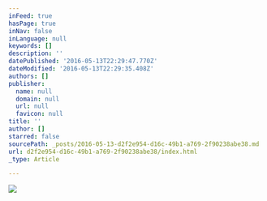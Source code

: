 ```yaml
---
inFeed: true
hasPage: true
inNav: false
inLanguage: null
keywords: []
description: ''
datePublished: '2016-05-13T22:29:47.770Z'
dateModified: '2016-05-13T22:29:35.408Z'
authors: []
publisher:
  name: null
  domain: null
  url: null
  favicon: null
title: ''
author: []
starred: false
sourcePath: _posts/2016-05-13-d2f2e954-d16c-49b1-a769-2f90238abe38.md
url: d2f2e954-d16c-49b1-a769-2f90238abe38/index.html
_type: Article

---
```

![](https://the-grid-user-content.s3-us-west-2.amazonaws.com/73694e7e-935e-47ff-9cd1-c03a302eebdd.jpg)